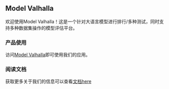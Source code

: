 ## Model Valhalla  
欢迎使用Model Valhalla！这是一个针对大语言模型进行排行/多种测试，同时支持多种数据集操作的模型评估平台。  
### 产品使用  
访问[Model Valhalla](http://43.138.44.44:8000)即可使用我们的应用。  
### 阅读文档  
获取更多关于我们的信息可以查看[文档here](https://model-valhalla.readthedocs.io/zh/latest/)  